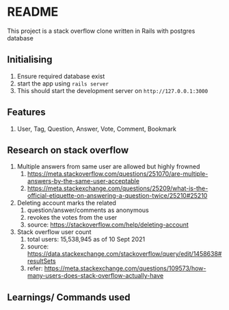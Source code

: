 # README

This project is a stack overflow clone written in Rails with postgres database

## Initialising
1. Ensure required database exist
2. start the app using `rails server`
3. This should start the development server on `http://127.0.0.1:3000`

## Features 
1. User, Tag, Question, Answer, Vote, Comment, Bookmark


## Research on stack overflow
1. Multiple answers from same user are allowed but highly frowned
   1. https://meta.stackoverflow.com/questions/251070/are-multiple-answers-by-the-same-user-acceptable
   2. https://meta.stackexchange.com/questions/25209/what-is-the-official-etiquette-on-answering-a-question-twice/25210#25210
2. Deleting account marks the related
   1. question/answer/comments as anonymous
   2. revokes the votes from the user
   3. source: https://stackoverflow.com/help/deleting-account
3. Stack overflow user count
   1. total users: 15,538,945 as of 10 Sept 2021
   2. source: https://data.stackexchange.com/stackoverflow/query/edit/1458638#resultSets
   3. refer: https://meta.stackexchange.com/questions/109573/how-many-users-does-stack-overflow-actually-have

## Learnings/ Commands used
